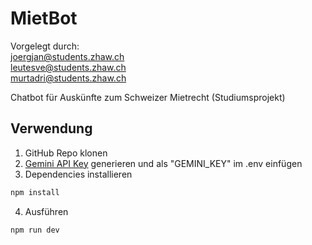 # MietBot

Vorgelegt durch:\
[joergjan@students.zhaw.ch](mailto:joergjan@students.zhaw.ch)\
[leutesve@students.zhaw.ch](mailto:leutesve@students.zhaw.ch)\
[murtadri@students.zhaw.ch](mailto:murtadri@students.zhaw.ch)

Chatbot für Auskünfte zum Schweizer Mietrecht (Studiumsprojekt)

## Verwendung

1. GitHub Repo klonen
2. [Gemini API Key](https://ai.google.dev/gemini-api/docs/api-key) generieren und als "GEMINI_KEY" im .env einfügen
3. Dependencies installieren

```bash
npm install
```

4. Ausführen

```bash
npm run dev
```
